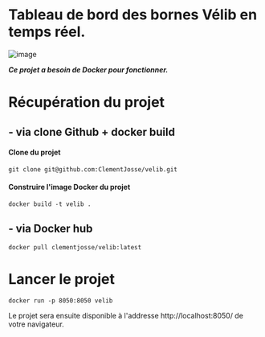 # Tableau de bord des bornes Vélib en temps réel.
![image](https://github.com/ClementJosse/velib/assets/86595295/b00405ac-379c-405b-90d1-3688a214b3ac)

***Ce projet a besoin de Docker pour fonctionner.***

# Récupération du projet

## - via clone Github + docker build


#### Clone du projet
```
git clone git@github.com:ClementJosse/velib.git
```

#### Construire l'image Docker du projet
```
docker build -t velib .
```

## - via Docker hub
```
docker pull clementjosse/velib:latest
```
# Lancer le projet
```
docker run -p 8050:8050 velib
```
Le projet sera ensuite disponible à l'addresse 
http://localhost:8050/ de votre navigateur.
